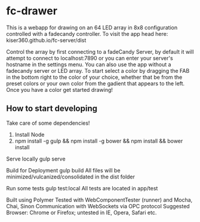 # fc-drawer
This is a webapp for drawing on an 64 LED array in 8x8 configuration controlled with a fadecandy controller.  To visit the app head here: kiser360.github.io/fc-server/dist

Control the array by first connecting to a fadeCandy Server, by default it will attempt to connect to localhost:7890 or you can enter your server's hostname in the settings menu.  You can also use the app without a fadecandy server or LED array.  To start select a color by dragging the FAB in the bottom right to the color of your choice, whether that be from the preset colors or your own color from the gadient that appears to the left.  Once you have a color get started drawing!

## How to start developing
Take care of some dependencies!
1. Install Node
2. npm install -g gulp && npm install -g bower && npm install && bower install

Serve locally
gulp serve

Build for Deployment
gulp build
All files will be minimized/vulcanized/consolidated in the dist folder

Run some tests
gulp test:local
All tests are located in app/test

Built using Polymer
Tested with WebComponentTester (runner) and Mocha, Chai, Sinon
Communication with WebSockets via OPC protocol
Suggested Browser: Chrome or Firefox; untested in IE, Opera, Safari etc.